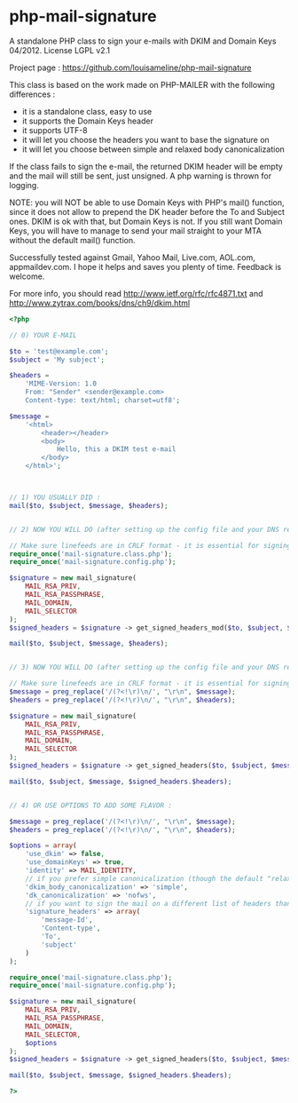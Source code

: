 php-mail-signature
==================

A standalone PHP class to sign your e-mails with DKIM and Domain Keys 04/2012.
License LGPL v2.1

Project page : https://github.com/louisameline/php-mail-signature

This class is based on the work made on PHP-MAILER with the following differences :
- it is a standalone class, easy to use
- it supports the Domain Keys header
- it supports UTF-8
- it will let you choose the headers you want to base the signature on
- it will let you choose between simple and relaxed body canonicalization

If the class fails to sign the e-mail, the returned DKIM header will be empty and the mail will still be sent, just unsigned. A php warning is thrown for logging.

NOTE: you will NOT be able to use Domain Keys with PHP's mail() function, since it does not allow to prepend the DK header before the To and Subject ones. DKIM is ok with that, but Domain Keys is not. If you still want Domain Keys, you will have to manage to send your mail straight to your MTA without the default mail() function.

Successfully tested against Gmail, Yahoo Mail, Live.com, AOL.com, appmaildev.com.
I hope it helps and saves you plenty of time. Feedback is welcome.

For more info, you should read http://www.ietf.org/rfc/rfc4871.txt and http://www.zytrax.com/books/dns/ch9/dkim.html

```php
<?php

// 0) YOUR E-MAIL

$to = 'test@example.com';
$subject = 'My subject';

$headers =
	'MIME-Version: 1.0
	From: "Sender" <sender@example.com>
	Content-type: text/html; charset=utf8';

$message =
	'<html>
		<header></header>
		<body>
			Hello, this a DKIM test e-mail
		</body>
	</html>';



// 1) YOU USUALLY DID :
mail($to, $subject, $message, $headers);


// 2) NOW YOU WILL DO (after setting up the config file and your DNS records) :

// Make sure linefeeds are in CRLF format - it is essential for signing
require_once('mail-signature.class.php');
require_once('mail-signature.config.php');

$signature = new mail_signature(
	MAIL_RSA_PRIV,
	MAIL_RSA_PASSPHRASE,
	MAIL_DOMAIN,
	MAIL_SELECTOR
);
$signed_headers = $signature -> get_signed_headers_mod($to, $subject, $message, $headers);

mail($to, $subject, $message, $headers);


// 3) NOW YOU WILL DO (after setting up the config file and your DNS records) :

// Make sure linefeeds are in CRLF format - it is essential for signing
$message = preg_replace('/(?<!\r)\n/', "\r\n", $message);
$headers = preg_replace('/(?<!\r)\n/', "\r\n", $headers);

$signature = new mail_signature(
	MAIL_RSA_PRIV,
	MAIL_RSA_PASSPHRASE,
	MAIL_DOMAIN,
	MAIL_SELECTOR
);
$signed_headers = $signature -> get_signed_headers($to, $subject, $message, $headers);

mail($to, $subject, $message, $signed_headers.$headers);


// 4) OR USE OPTIONS TO ADD SOME FLAVOR :

$message = preg_replace('/(?<!\r)\n/', "\r\n", $message);
$headers = preg_replace('/(?<!\r)\n/', "\r\n", $headers);

$options = array(
	'use_dkim' => false,
	'use_domainKeys' => true,
	'identity' => MAIL_IDENTITY,
	// if you prefer simple canonicalization (though the default "relaxed" is recommended)
	'dkim_body_canonicalization' => 'simple',
	'dk_canonicalization' => 'nofws',
	// if you want to sign the mail on a different list of headers than the default one (see class constructor). Case-insensitive.
	'signature_headers' => array(
		'message-Id',
		'Content-type',
		'To',
		'subject'
	)
);

require_once('mail-signature.class.php');
require_once('mail-signature.config.php');

$signature = new mail_signature(
	MAIL_RSA_PRIV,
	MAIL_RSA_PASSPHRASE,
	MAIL_DOMAIN,
	MAIL_SELECTOR,
	$options
);
$signed_headers = $signature -> get_signed_headers($to, $subject, $message, $headers);

mail($to, $subject, $message, $signed_headers.$headers);

?>
```
